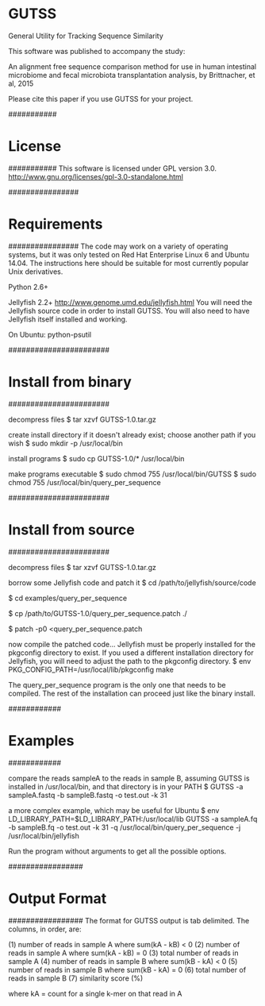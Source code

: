 # GUTSS
General Utility for Tracking Sequence Similarity

This software was published to accompany the study:

An alignment free sequence comparison method for use in human intestinal microbiome and fecal microbiota transplantation analysis, by Brittnacher, et al, 2015

Please cite this paper if you use GUTSS for your project.

###########
# License #
###########
This software is licensed under GPL version 3.0.
http://www.gnu.org/licenses/gpl-3.0-standalone.html

################
# Requirements #
################
The code may work on a variety of operating systems, but it was only
tested on Red Hat Enterprise Linux 6 and Ubuntu 14.04. The instructions
here should be suitable for most currently popular Unix derivatives.

Python 2.6+

Jellyfish 2.2+
http://www.genome.umd.edu/jellyfish.html
You will need the Jellyfish source code in order to install GUTSS. You will
also need to have Jellyfish itself installed and working.

On Ubuntu: python-psutil

#######################
# Install from binary #
#######################

decompress files
  $ tar xzvf GUTSS-1.0.tar.gz

create install directory if it doesn't already exist;
choose another path if you wish
  $ sudo mkdir -p /usr/local/bin

install programs
  $ sudo cp GUTSS-1.0/* /usr/local/bin

make programs executable
  $ sudo chmod 755 /usr/local/bin/GUTSS
  $ sudo chmod 755 /usr/local/bin/query_per_sequence

#######################
# Install from source #
#######################

decompress files
  $ tar xzvf GUTSS-1.0.tar.gz

borrow some Jellyfish code and patch it
  $ cd /path/to/jellyfish/source/code

  $ cd examples/query_per_sequence

  $ cp /path/to/GUTSS-1.0/query_per_sequence.patch ./

  $ patch -p0 <query_per_sequence.patch

now compile the patched code...
Jellyfish must be properly installed for the pkgconfig directory to exist.
If you used a different installation directory for Jellyfish, you
will need to adjust the path to the pkgconfig directory.
  $ env PKG_CONFIG_PATH=/usr/local/lib/pkgconfig make

The query_per_sequence program is the only one that needs to be compiled.
The rest of the installation can proceed just like the binary install.

############
# Examples #
############

compare the reads sampleA to the reads in sample B,
assuming GUTSS is installed in /usr/local/bin, and
that directory is in your PATH
  $ GUTSS -a sampleA.fastq -b sampleB.fastq -o test.out -k 31

a more complex example, which may be useful for Ubuntu
  $ env LD_LIBRARY_PATH=$LD_LIBRARY_PATH:/usr/local/lib GUTSS -a sampleA.fq -b sampleB.fq -o test.out -k 31 -q /usr/local/bin/query_per_sequence -j /usr/local/bin/jellyfish

Run the program without arguments to get all the possible options.

#################
# Output Format #
#################
The format for GUTSS output is tab delimited. The columns, in order, are:

(1) number of reads in sample A where sum(kA - kB) < 0
(2) number of reads in sample A where sum(kA - kB) = 0
(3) total number of reads in sample A
(4) number of reads in sample B where sum(kB - kA) < 0
(5) number of reads in sample B where sum(kB - kA) = 0
(6) total number of reads in sample B
(7) similarity score (%)

where kA = count for a single k-mer on that read in A
